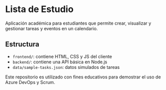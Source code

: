 # Lista de Estudio

Aplicación académica para estudiantes que permite crear, visualizar y gestionar tareas y eventos en un calendario.

## Estructura
- `frontend/`: contiene HTML, CSS y JS del cliente
- `backend/`: contiene una API básica en Node.js
- `data/sample-tasks.json`: datos simulados de tareas

Este repositorio es utilizado con fines educativos para demostrar el uso de Azure DevOps y Scrum.
